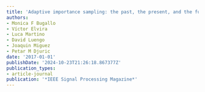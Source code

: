 ```yaml
---
title: 'Adaptive importance sampling: the past, the present, and the future'
authors:
- Monica F Bugallo
- Víctor Elvira
- Luca Martino
- David Luengo
- Joaquin Miguez
- Petar M Djuric
date: '2017-01-01'
publishDate: '2024-10-23T21:26:18.867377Z'
publication_types:
- article-journal
publication: '*IEEE Signal Processing Magazine*'
---
```

